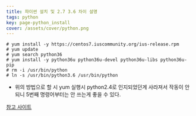 ```yaml
---
title: 파이썬 설치 및 2.7 3.6 차이 설명
tags: python
key: page-python_install
cover: /assets/cover/python.png
---
```


```console
# yum install -y https://centos7.iuscommunity.org/ius-release.rpm
# yum update
# yum search python36
# yum install -y python36u python36u-devel python36u-libs python36u-pip
# rm -i /usr/bin/python 
# ln -s /usr/bin/python3.6 /usr/bin/python
```

* 위의 방법으로 할 시 yum 실행시 python2.4로 인지되었던게 사라져서 작동이 안 되니 5번째 명령어부터는 안 쓰는게 좋을 수 있다.

[참고 사이트](https://pentestlab.tistory.com/57)